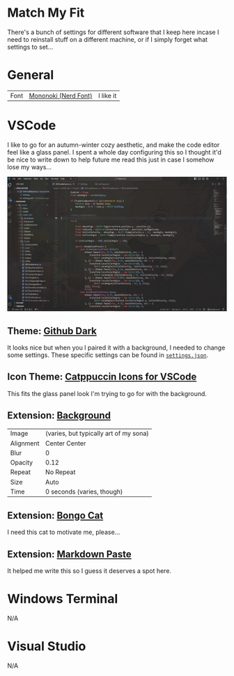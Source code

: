 # Match My Fit

There's a bunch of settings for different software that I keep here incase I need to reinstall stuff on a different machine, or if I simply forget what settings to set...

# General

|  |  |  |
| ---- | -------------------- | ---- |
| Font | [Mononoki (Nerd Font)](https://github.com/ryanoasis/nerd-fonts/releases/download/v3.2.1/Mononoki.zip) | I like it |

# VSCode

I like to go for an autumn-winter cozy aesthetic, and make the code editor feel like a glass panel. I spent a whole day configuring this so I thought it'd be nice to write down to help future me read this just in case I somehow lose my ways...

![My VSCode View](/match-my-fit/img/image.png)

## Theme: [Github Dark](https://marketplace.visualstudio.com/items?itemName=GitHub.github-vscode-theme)

It looks nice but when you I paired it with a background, I needed to change some settings. These specific settings can be found in [```settings.json```](vscode/settings.json).

## Icon Theme: [Catppuccin Icons for VSCode](https://marketplace.visualstudio.com/items?itemName=Catppuccin.catppuccin-vsc-icons)

This fits the glass panel look I'm trying to go for with the background.

## Extension: [Background](https://marketplace.visualstudio.com/items?itemName=Katsute.code-background)

|   |   |
| - | - |
| Image | (varies, but typically art of my sona) |
| Alignment | Center Center |
| Blur | 0 |
| Opacity | 0.12 |
| Repeat | No Repeat |
| Size | Auto |
| Time | 0 seconds (varies, though) |

## Extension: [Bongo Cat](https://marketplace.visualstudio.com/items?itemName=pixl-garden.BongoCat)

I need this cat to motivate me, please...

## Extension: [Markdown Paste](https://marketplace.visualstudio.com/items?itemName=telesoho.vscode-markdown-paste-image)

It helped me write this so I guess it deserves a spot here.

# Windows Terminal

N/A

# Visual Studio

N/A